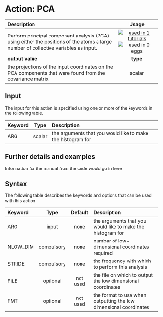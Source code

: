 # Action: PCA

| Description    | Usage |
|:--------|:--------:|
| Perform principal component analysis (PCA) using either the positions of the atoms a large number of collective variables as input. | [![used in 1 tutorials](https://img.shields.io/badge/tutorials-1-green.svg)](https://www.plumed-tutorials.org/browse.html?search=PCA)![used in 0 eggs](https://img.shields.io/badge/nest-0-red.svg)|
 | **output value** | **type** |
| the projections of the input coordinates on the PCA components that were found from the covariance matrix | scalar |

## Input

The input for this action is specified using one or more of the keywords in the following table.

| Keyword |  Type | Description |
|:--------|:------:|:-----------|
| ARG | scalar | the arguments that you would like to make the histogram for |


## Further details and examples 
Information for the manual from the code would go in here 
## Syntax 
The following table describes the keywords and options that can be used with this action 

| Keyword | Type | Default | Description |
|:-------|:----:|:-------:|:-----------|
| ARG | input | none | the arguments that you would like to make the histogram for |
| NLOW_DIM | compulsory | none | number of low-dimensional coordinates required |
| STRIDE | compulsory | none |  the frequency with which to perform this analysis |
| FILE | optional | not used | the file on which to output the low dimensional coordinates |
| FMT | optional | not used | the format to use when outputting the low dimensional coordinates |
